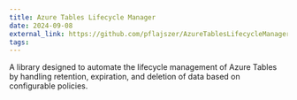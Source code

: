 ```yaml
---
title: Azure Tables Lifecycle Manager
date: 2024-09-08
external_link: https://github.com/pflajszer/AzureTablesLifecycleManager
tags:
---
```


A library designed to automate the lifecycle management of Azure Tables by handling retention, expiration, and deletion of data based on configurable policies.

<!--more-->
